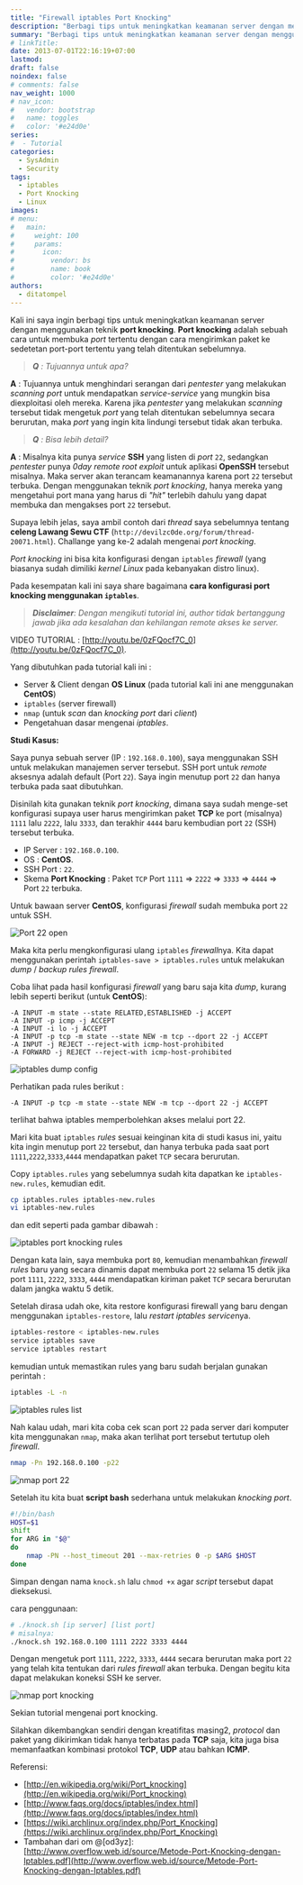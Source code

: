 ```yaml
---
title: "Firewall iptables Port Knocking"
description: "Berbagi tips untuk meningkatkan keamanan server dengan menggunakan teknik port knocking iptables firewall."
summary: "Berbagi tips untuk meningkatkan keamanan server dengan menggunakan teknik port knocking iptables firewall."
# linkTitle:
date: 2013-07-01T22:16:19+07:00
lastmod:
draft: false
noindex: false
# comments: false
nav_weight: 1000
# nav_icon:
#   vendor: bootstrap
#   name: toggles
#   color: '#e24d0e'
series:
#  - Tutorial
categories:
  - SysAdmin
  - Security
tags:
  - iptables
  - Port Knocking
  - Linux
images:
# menu:
#   main:
#     weight: 100
#     params:
#       icon:
#         vendor: bs
#         name: book
#         color: '#e24d0e'
authors:
  - ditatompel
---
```


Kali ini saya ingin berbagi tips untuk meningkatkan keamanan server dengan menggunakan teknik **port knocking**. **Port knocking** adalah sebuah cara untuk membuka _port_ tertentu dengan cara mengirimkan paket ke sedetetan port-port tertentu yang telah ditentukan sebelumnya.

> _**Q** : Tujuannya untuk apa?_

**A** : Tujuannya untuk menghindari serangan dari _pentester_ yang melakukan _scanning port_ untuk mendapatkan _service-service_ yang mungkin bisa diexploitasi oleh mereka. Karena jika _pentester_ yang melakukan _scanning_ tersebut tidak mengetuk _port_ yang telah ditentukan sebelumnya secara berurutan, maka _port_ yang ingin kita lindungi tersebut tidak akan terbuka.

> _**Q** : Bisa lebih detail?_

**A** : Misalnya kita punya _service_ **SSH** yang listen di _port_ `22`, sedangkan _pentester_ punya _0day remote root exploit_ untuk aplikasi **OpenSSH** tersebut misalnya. Maka server akan terancam keamanannya karena port `22` tersebut terbuka. Dengan menggunakan teknik _port knocking_, hanya mereka yang mengetahui port mana yang harus di _"hit"_ terlebih dahulu yang dapat membuka dan mengakses port `22` tersebut.

Supaya lebih jelas, saya ambil contoh dari _thread_ saya sebelumnya tentang **celeng Lawang Sewu CTF** (`http://devilzc0de.org/forum/thread-20071.html`). Challange yang ke-2 adalah mengenai _port knocking_.

_Port knocking_ ini bisa kita konfigurasi dengan `iptables` _firewall_ (yang biasanya sudah dimiliki _kernel Linux_ pada kebanyakan distro linux).

Pada kesempatan kali ini saya share bagaimana **cara konfigurasi port knocking menggunakan `iptables`**.

> _**Disclaimer**: Dengan mengikuti tutorial ini, author tidak bertanggung jawab jika ada kesalahan dan kehilangan remote akses ke server._

VIDEO TUTORIAL : [http://youtu.be/0zFQocf7C_0](http://youtu.be/0zFQocf7C_0).

Yang dibutuhkan pada tutorial kali ini :

- Server & Client dengan **OS Linux** (pada tutorial kali ini ane menggunakan **CentOS**)
- `iptables` (server firewall)
- `nmap` (untuk _scan_ dan _knocking port_ dari _client_)
- Pengetahuan dasar mengenai _iptables_.

**Studi Kasus:**

Saya punya sebuah server (IP : `192.168.0.100`), saya menggunakan SSH untuk melakukan manajemen server tersebut. SSH port untuk _remote_ aksesnya adalah default (Port `22`). Saya ingin menutup port `22` dan hanya terbuka pada saat dibutuhkan.

Disinilah kita gunakan teknik _port knocking_, dimana saya sudah menge-set konfigurasi supaya user harus mengirimkan paket **TCP** ke port (misalnya) `1111` lalu `2222`, lalu `3333`, dan terakhir `4444` baru kembudian port `22` (SSH) tersebut terbuka.

- IP Server : `192.168.0.100`.
- OS : **CentOS**.
- SSH Port : `22`.
- Skema **Port Knocking** : Paket `TCP` Port `1111` => `2222` => `3333` => `4444` => Port `22` terbuka.

Untuk bawaan server **CentOS**, konfigurasi _firewall_ sudah membuka port `22` untuk SSH.

![Port 22 open](pk-01.png#center)

Maka kita perlu mengkonfigurasi ulang `iptables` *firewall*nya. Kita dapat menggunakan perintah `iptables-save > iptables.rules` untuk melakukan _dump_ / _backup rules firewall_.

Coba lihat pada hasil konfigurasi _firewall_ yang baru saja kita _dump_, kurang lebih seperti berikut (untuk **CentOS**):

```plain
-A INPUT -m state --state RELATED,ESTABLISHED -j ACCEPT
-A INPUT -p icmp -j ACCEPT
-A INPUT -i lo -j ACCEPT
-A INPUT -p tcp -m state --state NEW -m tcp --dport 22 -j ACCEPT
-A INPUT -j REJECT --reject-with icmp-host-prohibited
-A FORWARD -j REJECT --reject-with icmp-host-prohibited
```

![iptables dump config](pk-02.png#center)

Perhatikan pada rules berikut :

```plain
-A INPUT -p tcp -m state --state NEW -m tcp --dport 22 -j ACCEPT
```

terlihat bahwa iptables memperbolehkan akses melalui port 22.

Mari kita buat `iptables` _rules_ sesuai keinginan kita di studi kasus ini, yaitu kita ingin menutup port `22` tersebut, dan hanya terbuka pada saat port `1111`,`2222`,`3333`,`4444` mendapatkan paket `TCP` secara berurutan.

Copy `iptables.rules` yang sebelumnya sudah kita dapatkan ke `iptables-new.rules`, kemudian edit.

```bash
cp iptables.rules iptables-new.rules
vi iptables-new.rules
```

dan edit seperti pada gambar dibawah :

![iptables port knocking rules](pk-03.png#center)

Dengan kata lain, saya membuka port `80`, kemudian menambahkan _firewall rules_ baru yang secara dinamis dapat membuka port `22` selama 15 detik jika port `1111`, `2222`, `3333`, `4444` mendapatkan kiriman paket `TCP` secara berurutan dalam jangka waktu 5 detik.

Setelah dirasa udah oke, kita restore konfigurasi firewall yang baru dengan menggunakan `iptables-restore`, lalu *restart iptables service*nya.

```bash
iptables-restore < iptables-new.rules
service iptables save
service iptables restart
```

kemudian untuk memastikan rules yang baru sudah berjalan gunakan perintah :

```bash
iptables -L -n
```

![iptables rules list](pk-04.png#center)

Nah kalau udah, mari kita coba cek scan port `22` pada server dari komputer kita menggunakan `nmap`, maka akan terlihat port tersebut tertutup oleh _firewall_.

```bash
nmap -Pn 192.168.0.100 -p22
```

![nmap port 22](pk-05.png#center)

Setelah itu kita buat **script bash** sederhana untuk melakukan _knocking port_.

```bash
#!/bin/bash
HOST=$1
shift
for ARG in "$@"
do
    nmap -PN --host_timeout 201 --max-retries 0 -p $ARG $HOST
done
```

Simpan dengan nama `knock.sh` lalu `chmod +x` agar _script_ tersebut dapat dieksekusi.

cara penggunaan:

```bash
# ./knock.sh [ip server] [list port]
# misalnya:
./knock.sh 192.168.0.100 1111 2222 3333 4444
```

Dengan mengetuk port `1111`, `2222`, `3333`, `4444` secara berurutan maka port `22` yang telah kita tentukan dari _rules firewall_ akan terbuka. Dengan begitu kita dapat melakukan koneksi SSH ke server.

![nmap port knocking](pk-06.png#center)

Sekian tutorial mengenai port knocking.

Silahkan dikembangkan sendiri dengan kreatifitas masing2, _protocol_ dan paket yang dikirimkan tidak hanya terbatas pada **TCP** saja, kita juga bisa memanfaatkan kombinasi protokol **TCP**, **UDP** atau bahkan **ICMP**.

Referensi:

- [http://en.wikipedia.org/wiki/Port_knocking](http://en.wikipedia.org/wiki/Port_knocking)
- [http://www.faqs.org/docs/iptables/index.html](http://www.faqs.org/docs/iptables/index.html)
- [https://wiki.archlinux.org/index.php/Port_Knocking](https://wiki.archlinux.org/index.php/Port_Knocking)
- Tambahan dari om @[od3yz]: [http://www.overflow.web.id/source/Metode-Port-Knocking-dengan-Iptables.pdf](http://www.overflow.web.id/source/Metode-Port-Knocking-dengan-Iptables.pdf)

